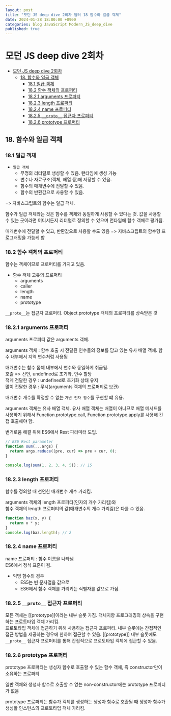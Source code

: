 ```yaml
---
layout: post
title: "모던 JS deep dive 2회차 챕터 18 함수와 일급 객체"
date: 2024-01-28 18:00:00 +0900
categories: blog JavaScript Modern_JS_deep_dive
published: true
---
```


# 모던 JS deep dive 2회차

- [모던 JS deep dive 2회차](#모던-js-deep-dive-2회차)
  - [18. 함수와 일급 객체](#18-함수와-일급-객체)
    - [18.1 일급 객체](#181-일급-객체)
    - [18.2 함수 객체의 프로퍼티](#182-함수-객체의-프로퍼티)
    - [18.2.1 arguments 프로퍼티](#1821-arguments-프로퍼티)
    - [18.2.3 length 프로퍼티](#1823-length-프로퍼티)
    - [18.2.4 name 프로퍼티](#1824-name-프로퍼티)
    - [18.2.5 `__proto__` 접근자 프로퍼티](#1825-__proto__-접근자-프로퍼티)
    - [18.2.6 prototype 프로퍼티](#1826-prototype-프로퍼티)

## 18. 함수와 일급 객체

### 18.1 일급 객체

- `일급 객체`
  - 무명의 리터럴로 생성할 수 있음. 런타임에 생성 가능
  - 변수나 자료구조(객체, 배열 등)에 저장할 수 있음.
  - 함수의 매개변수에 전달할 수 있음.
  - 함수의 반환값으로 사용할 수 있음.

=> 자바스크립트의 함수는 일급 객체.

함수가 일급 객체라는 것은 함수를 객체와 동일하게 사용할 수 있다는 것. 값을 사용할 수 있는 곳이라면 어디서든지 리터럴로 정의할 수 있으며 런타임에 함수 객체로 평가됨.

매개변수에 전달할 수 있고, 반환값으로 사용할 수도 있음 => 자바스크립트의 함수형 프로그래밍을 가능케 함

### 18.2 함수 객체의 프로퍼티

함수는 객체이므로 프로퍼티를 가지고 있음.

- 함수 객체 고유의 프로퍼티
  - arguments
  - caller
  - length
  - name
  - prototype

`__proto__`는 접근자 프로퍼티. Object.prototype 객체의 프로퍼티를 상속받은 것

### 18.2.1 arguments 프로퍼티

arguments 프로퍼티 값은 arguments 객체.

arguments 객체 : 함수 호출 시 전달된 인수들의 정보를 담고 있는 유사 배열 객체. 함수 내부에서 지역 변수처럼 사용됨

매개변수는 함수 몸체 내부에서 변수와 동일하게 취급됨.  
호출 => 선언, undefined로 초기화, 인수 할당  
적게 전달한 경우 : undefined로 초기화 상태 유지  
많이 전달한 경우 : 무시(arguments 객체의 프로퍼티로 보관)

매개변수 개수를 확정할 수 없는 `가변 인자 함수`를 구현할 떄 유용.

arguments 객체는 유사 배열 객체. 유사 배열 객체는 배열이 아니므로 배열 메서드를 사용하기 위해서 Function.prototype.call, Function.prototype.apply를 사용해 간접 호출해야 함.

번거로움 해결 위해 ES6에서 Rest 파라미터 도입.

```javascript
// ES6 Rest parameter
function sum(...args) {
  return args.reduce((pre, cur) => pre + cur, 0);
}

console.log(sum(1, 2, 3, 4, 5)); // 15
```

### 18.2.3 length 프로퍼티

함수를 정의할 때 선언한 매개변수 개수 가리킴.

arguments 객체의 length 프로퍼티(인자의 개수 가리킴)와  
함수 객체의 length 프로퍼티의 값(매개변수의 개수 가리킴)은 다를 수 있음.

```js
function baz(x, y) {
  return x * y;
}
console.log(baz.length); // 2
```

### 18.2.4 name 프로퍼티

name 프로퍼티 : 함수 이름을 나타냄  
ES6에서 정식 표준이 됨.

- 익명 함수의 경우
  - ES5는 빈 문자열을 값으로
  - ES6에서 함수 객체를 가리키는 식별자를 값으로 가짐.

### 18.2.5 `__proto__` 접근자 프로퍼티

모든 객체는 [[prototype]]이라는 내부 슬롯 가짐. 객체지향 프로그래밍의 상속을 구현하는 프로토타입 객체 가리킴.  
프로토타입 객체에 접근하기 위해 사용하는 접근자 프로퍼티.
내부 슬롯에는 간접적인 접근 방법을 제공하는 경우에 한하여 접근할 수 있음.
[[prototype]] 내부 슬롯에도 `__proto__` 접근자 프로퍼티를 통해 간접적으로 프로토타입 객체에 접근할 수 있음.

### 18.2.6 prototype 프로퍼티

prototype 프로퍼티는 생성자 함수로 호출할 수 있는 함수 객체, 즉 constructor만이 소유하는 프로퍼티

일반 객체와 생성자 함수로 호출할 수 없는 non-constructor에는 prototype 프로퍼티가 없음

prototype 프로퍼티는 함수가 객체를 생성하는 생성자 함수로 호출될 때 생성자 함수가 생성할 인스턴스의 프로토타입 객체 가리킴.
